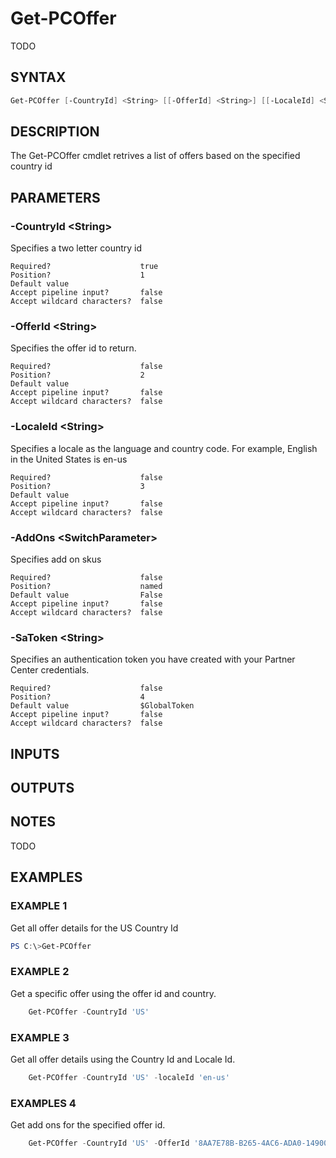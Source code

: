 # Get-PCOffer

TODO

## SYNTAX

```powershell
Get-PCOffer [-CountryId] <String> [[-OfferId] <String>] [[-LocaleId] <String>] [-AddOns] [[-SaToken] <String>] [<CommonParameters>]
```

## DESCRIPTION

The Get-PCOffer cmdlet retrives a list of offers based on the specified country id

## PARAMETERS

### -CountryId &lt;String&gt;

Specifies a two letter country id

```
Required?                    true
Position?                    1
Default value
Accept pipeline input?       false
Accept wildcard characters?  false
```
 
### -OfferId &lt;String&gt;

Specifies the offer id to return.

```
Required?                    false
Position?                    2
Default value
Accept pipeline input?       false
Accept wildcard characters?  false
```
 
### -LocaleId &lt;String&gt;

Specifies a locale as the language and country code. For example, English in the United States is en-us

```
Required?                    false
Position?                    3
Default value
Accept pipeline input?       false
Accept wildcard characters?  false
```
 
### -AddOns &lt;SwitchParameter&gt;

Specifies add on skus

```
Required?                    false
Position?                    named
Default value                False
Accept pipeline input?       false
Accept wildcard characters?  false
```
 
### -SaToken &lt;String&gt;

Specifies an authentication token you have created with your Partner Center credentials.

```
Required?                    false
Position?                    4
Default value                $GlobalToken
Accept pipeline input?       false
Accept wildcard characters?  false
```

## INPUTS

## OUTPUTS

## NOTES

TODO

## EXAMPLES

### EXAMPLE 1

Get all offer details for the US Country Id

```powershell
PS C:\>Get-PCOffer
```

### EXAMPLE 2

Get a specific offer using the offer id and country.

```powershell
    Get-PCOffer -CountryId 'US'
```

### EXAMPLE 3

Get all offer details using the Country Id and Locale Id.

```powershell
    Get-PCOffer -CountryId 'US' -localeId 'en-us'
```

### EXAMPLES 4

Get add ons for the specified offer id.

```powershell
    Get-PCOffer -CountryId 'US' -OfferId '8AA7E78B-B265-4AC6-ADA0-14900A8A3F94' -addOns
```
